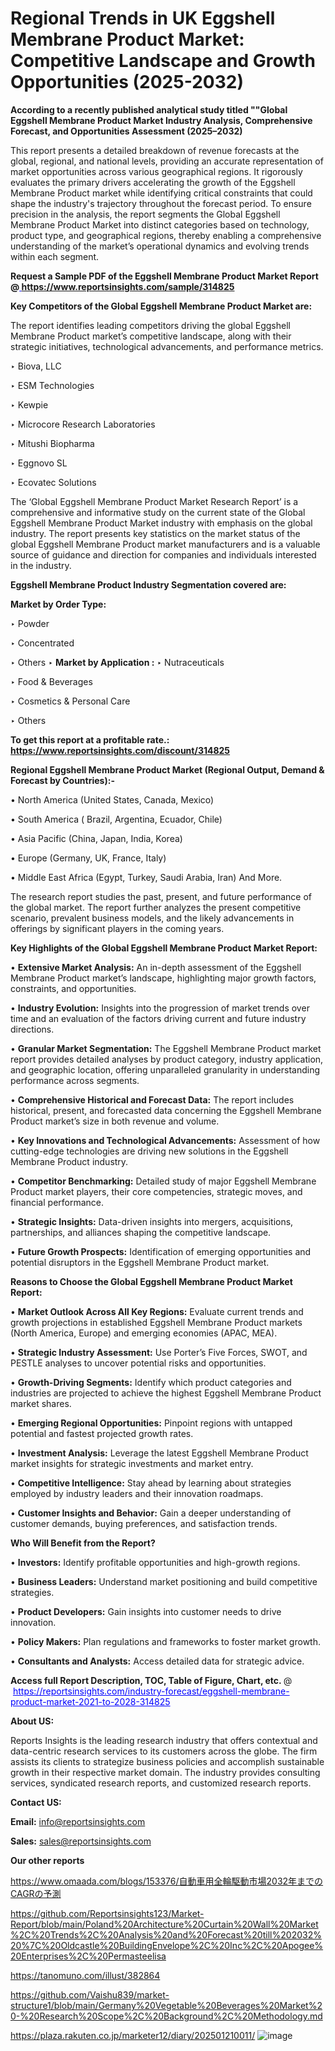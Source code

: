 # Regional Trends in UK Eggshell Membrane Product Market: Competitive Landscape and Growth Opportunities (2025-2032)

<strong>According to a recently published analytical study titled ""Global Eggshell Membrane Product Market Industry Analysis, Comprehensive Forecast, and Opportunities Assessment (2025–2032)</strong>

This report presents a detailed breakdown of revenue forecasts at the global, regional, and national levels, providing an accurate representation of market opportunities across various geographical regions. It rigorously evaluates the primary drivers accelerating the growth of the Eggshell Membrane Product market while identifying critical constraints that could shape the industry's trajectory throughout the forecast period. To ensure precision in the analysis, the report segments the Global Eggshell Membrane Product Market into distinct categories based on technology, product type, and geographical regions, thereby enabling a comprehensive understanding of the market’s operational dynamics and evolving trends within each segment.

<strong>Request a Sample PDF of the Eggshell Membrane Product Market Report </strong><strong>@<a href=https://www.reportsinsights.com/sample/314825 style=color:#0000ff;> https://www.reportsinsights.com/sample/314825</a></strong></font>

<strong>Key Competitors of the Global Eggshell Membrane Product Market are:</strong>

The report identifies leading competitors driving the global Eggshell Membrane Product market’s competitive landscape, along with their strategic initiatives, technological advancements, and performance metrics.

‣ Biova, LLC

‣ ESM Technologies

‣ Kewpie

‣ Microcore Research Laboratories

‣ Mitushi Biopharma

‣ Eggnovo SL

‣ Ecovatec Solutions

The ‘Global Eggshell Membrane Product Market Research Report’ is a comprehensive and informative study on the current state of the Global Eggshell Membrane Product Market industry with emphasis on the global industry. The report presents key statistics on the market status of the global Eggshell Membrane Product market manufacturers and is a valuable source of guidance and direction for companies and individuals interested in the industry.

<strong>Eggshell Membrane Product Industry Segmentation covered are:</strong>

<strong>Market by Order Type: </strong>

‣ Powder

‣ Concentrated

‣ Others
‣ 
<strong>Market by Application :</strong>
‣ Nutraceuticals

‣ Food & Beverages

‣ Cosmetics & Personal Care

‣ Others

<strong>To get this report at a profitable rate.: <a href=https://www.reportsinsights.com/discount/314825 style=color:#0000ff;>https://www.reportsinsights.com/discount/314825</a></strong></font>

<strong>Regional Eggshell Membrane Product Market (Regional Output, Demand &amp; Forecast by Countries):-</strong>

• North America (United States, Canada, Mexico)

• South America ( Brazil, Argentina, Ecuador, Chile)

• Asia Pacific (China, Japan, India, Korea)

• Europe (Germany, UK, France, Italy)

• Middle East Africa (Egypt, Turkey, Saudi Arabia, Iran) And More.

The research report studies the past, present, and future performance of the global market. The report further analyzes the present competitive scenario, prevalent business models, and the likely advancements in offerings by significant players in the coming years.

<strong>Key Highlights of the Global Eggshell Membrane Product Market Report:</strong>

• <strong>Extensive Market Analysis:</strong> An in-depth assessment of the Eggshell Membrane Product market’s landscape, highlighting major growth factors, constraints, and opportunities.

• <strong>Industry Evolution:</strong> Insights into the progression of market trends over time and an evaluation of the factors driving current and future industry directions.

• <strong>Granular Market Segmentation:</strong> The Eggshell Membrane Product market report provides detailed analyses by product category, industry application, and geographic location, offering unparalleled granularity in understanding performance across segments.

• <strong>Comprehensive Historical and Forecast Data:</strong> The report includes historical, present, and forecasted data concerning the Eggshell Membrane Product market’s size in both revenue and volume.

• <strong>Key Innovations and Technological Advancements:</strong> Assessment of how cutting-edge technologies are driving new solutions in the Eggshell Membrane Product industry.

• <strong>Competitor Benchmarking:</strong> Detailed study of major Eggshell Membrane Product market players, their core competencies, strategic moves, and financial performance.

• <strong>Strategic Insights:</strong> Data-driven insights into mergers, acquisitions, partnerships, and alliances shaping the competitive landscape.

• <strong>Future Growth Prospects:</strong> Identification of emerging opportunities and potential disruptors in the Eggshell Membrane Product market.

<strong>Reasons to Choose the Global Eggshell Membrane Product Market Report:</strong>

• <strong>Market Outlook Across All Key Regions:</strong> Evaluate current trends and growth projections in established Eggshell Membrane Product markets (North America, Europe) and emerging economies (APAC, MEA).

• <strong>Strategic Industry Assessment:</strong> Use Porter’s Five Forces, SWOT, and PESTLE analyses to uncover potential risks and opportunities.

• <strong>Growth-Driving Segments:</strong> Identify which product categories and industries are projected to achieve the highest Eggshell Membrane Product market shares.

• <strong>Emerging Regional Opportunities:</strong> Pinpoint regions with untapped potential and fastest projected growth rates.

• <strong>Investment Analysis:</strong> Leverage the latest Eggshell Membrane Product market insights for strategic investments and market entry.

• <strong>Competitive Intelligence:</strong> Stay ahead by learning about strategies employed by industry leaders and their innovation roadmaps.

• <strong>Customer Insights and Behavior:</strong> Gain a deeper understanding of customer demands, buying preferences, and satisfaction trends.

<strong>Who Will Benefit from the Report?</strong>

• <strong>Investors:</strong> Identify profitable opportunities and high-growth regions.

• <strong>Business Leaders:</strong> Understand market positioning and build competitive strategies.

• <strong>Product Developers:</strong> Gain insights into customer needs to drive innovation.

• <strong>Policy Makers:</strong> Plan regulations and frameworks to foster market growth.

• <strong>Consultants and Analysts:</strong> Access detailed data for strategic advice.
</ul>
<strong>Access full Report Description, TOC, Table of Figure, Chart, etc. </strong>@  <a href=https://reportsinsights.com/industry-forecast/eggshell-membrane-product-market-2021-to-2028-314825 style=color:#0000ff;>https://reportsinsights.com/industry-forecast/eggshell-membrane-product-market-2021-to-2028-314825</a></font>

<strong><strong>About US</strong>:</strong>

Reports Insights is the leading research industry that offers contextual and data-centric research services to its customers across the globe. The firm assists its clients to strategize business policies and accomplish sustainable growth in their respective market domain. The industry provides consulting services, syndicated research reports, and customized research reports.

<strong>Contact US:</strong>

<p class=""""><b>Email:</b> <a href=mailto:info@reportsinsights.com>info@reportsinsights.com</a></p>
<p class=""""><b>Sales:</b> <a href=mailto:sales@reportsinsights.com>sales@reportsinsights.com</a></p>

<strong>Our other reports</strong>

<a href=https://www.omaada.com/blogs/153376/自動車用全輪駆動市場2032年までのCAGRの予測>https://www.omaada.com/blogs/153376/自動車用全輪駆動市場2032年までのCAGRの予測</a>

<a href=https://github.com/Reportsinsights123/Market-Report/blob/main/Poland%20Architecture%20Curtain%20Wall%20Market%2C%20Trends%2C%20Analysis%20and%20Forecast%20till%202032%20%7C%20Oldcastle%20BuildingEnvelope%2C%20Inc%2C%20Apogee%20Enterprises%2C%20Permasteelisa>https://github.com/Reportsinsights123/Market-Report/blob/main/Poland%20Architecture%20Curtain%20Wall%20Market%2C%20Trends%2C%20Analysis%20and%20Forecast%20till%202032%20%7C%20Oldcastle%20BuildingEnvelope%2C%20Inc%2C%20Apogee%20Enterprises%2C%20Permasteelisa</a>

<a href=https://tanomuno.com/illust/382864>https://tanomuno.com/illust/382864</a>

<a href=https://github.com/Vaishu839/market-structure1/blob/main/Germany%20Vegetable%20Beverages%20Market%20-%20Research%20Scope%2C%20Background%2C%20Methodology.md>https://github.com/Vaishu839/market-structure1/blob/main/Germany%20Vegetable%20Beverages%20Market%20-%20Research%20Scope%2C%20Background%2C%20Methodology.md</a>

<a href=https://plaza.rakuten.co.jp/marketer12/diary/202501210011/>https://plaza.rakuten.co.jp/marketer12/diary/202501210011/</a>
![image](https://github.com/user-attachments/assets/caed742a-39a9-43a3-9346-9a1933a1418a)
